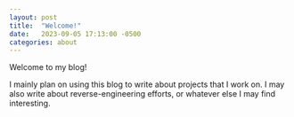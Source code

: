 ```yaml
---
layout: post
title:  "Welcome!"
date:   2023-09-05 17:13:00 -0500
categories: about
---
```

Welcome to my blog!

I mainly plan on using this blog to write about projects that I work on. I may
also write about reverse-engineering efforts, or whatever else I may find interesting.

